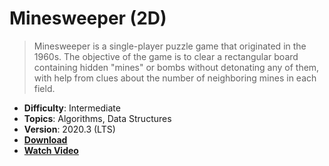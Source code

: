 # Minesweeper (2D)

> Minesweeper is a single-player puzzle game that originated in the 1960s. The objective of the game is to clear a rectangular board containing hidden "mines" or bombs without detonating any of them, with help from clues about the number of neighboring mines in each field.

- **Difficulty**: Intermediate
- **Topics**: Algorithms, Data Structures
- **Version**: 2020.3 (LTS)
- [**Download**](https://github.com/zigurous/unity-minesweeper-tutorial/archive/refs/heads/main.zip)
- [**Watch Video**](https://youtu.be/HBrF8LJ0Hfg)
